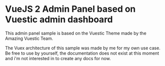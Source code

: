 # VueJS 2 Admin Panel based on Vuestic admin dashboard
This admin panel sample is based on the Vuestic Theme made by the Amazing Vuestic Team.

The Vuex architecture of this sample was made by me for my own use case.
Be free to use by yourself, the documentation does not exist at this moment and i'm not interested in to create any docs for now.